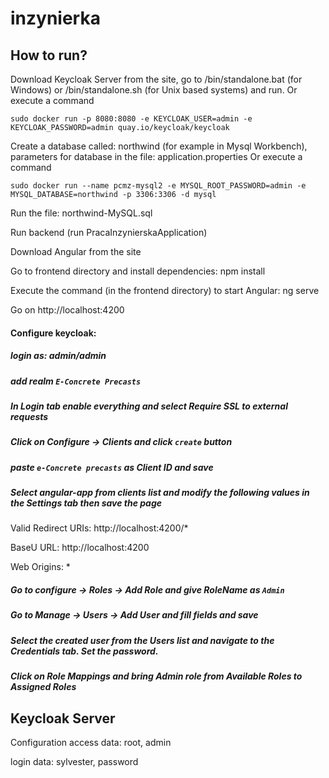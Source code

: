 # inzynierka

## How to run?
Download Keycloak Server from the site, go to /bin/standalone.bat (for Windows) or /bin/standalone.sh (for Unix based systems) and run.
Or execute a command

`sudo docker run -p 8080:8080 -e KEYCLOAK_USER=admin -e KEYCLOAK_PASSWORD=admin quay.io/keycloak/keycloak`

Create a database called: northwind (for example in Mysql Workbench), parameters for database in the file: application.properties
Or execute a command

`sudo docker run --name pcmz-mysql2 -e MYSQL_ROOT_PASSWORD=admin -e MYSQL_DATABASE=northwind -p 3306:3306 -d mysql`

Run the file: northwind-MySQL.sql

Run backend (run PracaInzynierskaApplication)

Download Angular from the site

Go to frontend directory and install dependencies: npm install

Execute the command (in the frontend directory) to start Angular: ng serve

Go on http://localhost:4200

#### Configure keycloak:
##### login as: admin/admin
##### add realm `E-Concrete Precasts`
##### In Login tab enable everything and select Require SSL to external requests
##### Click on Configure -> Clients and click `create` button
##### paste `e-Concrete precasts` as Client ID and save
##### Select angular-app from clients list and modify the following values in the Settings tab then save the page
Valid Redirect URIs: http://localhost:4200/*

BaseU URL: http://localhost:4200

Web Origins: *
##### Go to configure → Roles → Add Role and give RoleName as `Admin` 
##### Go to Manage → Users → Add User and fill fields and save
##### Select the created user from the Users list and navigate to the Credentials tab. Set the password.
##### Click on Role Mappings and bring Admin role from Available Roles to Assigned Roles


## Keycloak Server
Configuration access data: root, admin

login data: sylvester, password